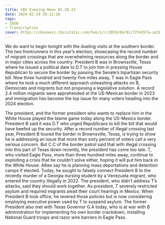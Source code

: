 ```yaml
---
title: CBS Evening News 02.28.24
date: 2024-02-29 20:12:10
tags:
- CBSN
- Transcription
cover: https://cbsnews1.cbsistatic.com/hub/i/r/2019/04/01/727e357a-a126-4138-a2c5-4d3222669d57/thumbnail/640x360/3ff2761028dc5c65cc4f07acd54bcd5c/cbsn2-logo-1920x1080.jpg
---
```

We do want to begin tonight with the dueling visits at the southern border. The two frontrunners in this year’s election, showcasing the record number of migrant crossings that are overwhelming resources along the border and in major cities across the country. President B was in Brownsville, Texas where he issued a political dare to D.T to join him in pressing House Republican to secure the border by passing the Senate’s bipartisan security bill. Now three hundred and twenty-five miles away, T was in Eagle Pass where he took a much different approach unleashing attacks on B, Democrats and migrants but not proposing a legislative solution. A record 2.4 million migrants were apprehended at the US-Mexican border in 2023 and immigration has become the top issue for many voters heading into the 2024 election.

The president, and the former president who wants to replace him in the White House played the blame game today along the US-Mexico border. President B said it was D.T who urged Republicans to kill the bill that would have beefed up the security. After a record number of illegal crossing last year, President B toured the border in Brownsville, Texas, is trying to show he is addressing an issue that more than sixty percent of voters call a very serious concern. But C.C of the border patrol said that with illegal crossing into this part of Texas down recently, the president has come too late. T, who visited Eagle Pass, more than three hundred miles away, continue to exploiting a crisis that he couldn’t solve either, hoping it will put him back in the White House. Allies say he is planning mass deportations and detention camps if elected. Today, he sought to falsely connect President B to the recently murder of a Georgia nursing student by a Venezuela migrant, who entered the country illegally in 2022. The president, who didn’t address T’s attacks, said they should work together. As president, T severely restricted asylum and required migrants await their court hearings in Mexico. When President B took office, he revered those policies but is now considering employing executive power used by T to suspend asylum. The former President also met with Texas Governor G.A today, who is at war with B administration for implementing his own border crackdown, installing National Guard troops and razor wire barriers in Eagle Pass.
